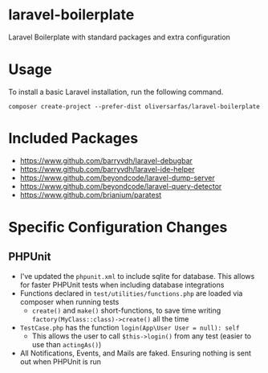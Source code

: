 # laravel-boilerplate
Laravel Boilerplate with standard packages and extra configuration

# Usage
To install a basic Laravel installation, run the following command.
```
composer create-project --prefer-dist oliversarfas/laravel-boilerplate
```

# Included Packages
- https://www.github.com/barryvdh/laravel-debugbar
- https://www.github.com/barryvdh/laravel-ide-helper
- https://www.github.com/beyondcode/laravel-dump-server
- https://www.github.com/beyondcode/laravel-query-detector
- https://www.github.com/brianium/paratest

# Specific Configuration Changes

## PHPUnit
- I've updated the `phpunit.xml` to include sqlite for database. This allows for faster PHPUnit tests when including database integrations
- Functions declared in `test/utilities/functions.php` are loaded via composer when running tests
  - `create()` and `make()` short-functions, to save time writing `factory(MyClass::class)->create()` all the time
- `TestCase.php` has the function `login(App\User User = null): self`
  - This allows the user to call `$this->login()` from any test (easier to use than `actingAs()`)
- All Notifications, Events, and Mails are faked. Ensuring nothing is sent out when PHPUnit is run
